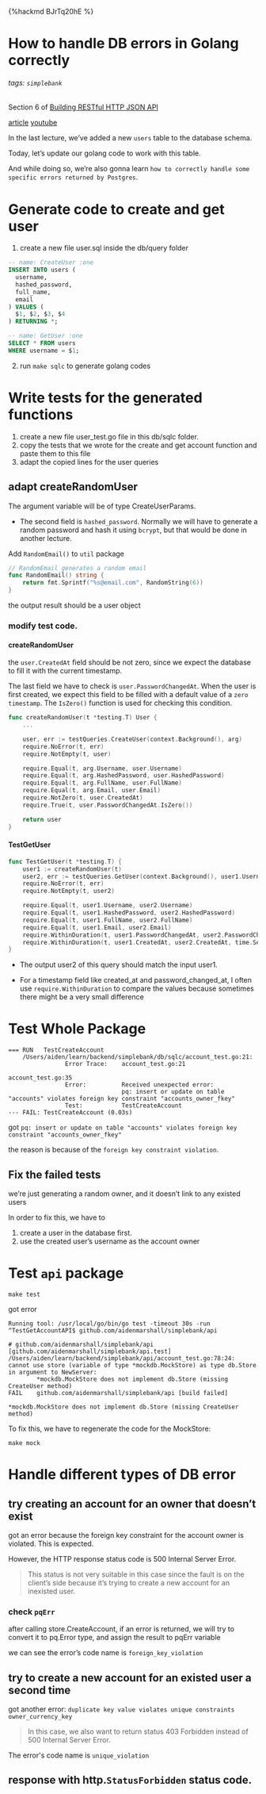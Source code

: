 {%hackmd BJrTq20hE %}
# How to handle DB errors in Golang correctly
###### tags: `simplebank`

Section 6 of [Building RESTful HTTP JSON API](/Ts3fNR-oTPCvC2mnrWDHyQ)

[article](https://dev.to/techschoolguru/how-to-handle-db-errors-in-golang-correctly-11ek)
[youtube](https://www.youtube.com/watch?v=mJ8b5GcvoxQ&list=PLy_6D98if3ULEtXtNSY_2qN21VCKgoQAE&index=16)

In the last lecture, we’ve added a new `users` table to the database schema. 

Today, let’s update our golang code to work with this table.

And while doing so, we’re also gonna learn `how to correctly handle some specific errors returned by Postgres`.

# Generate code to create and get user
1. create a new file user.sql inside the db/query folder

```sql
-- name: CreateUser :one
INSERT INTO users (
  username,
  hashed_password,
  full_name,
  email
) VALUES (
  $1, $2, $3, $4
) RETURNING *;

-- name: GetUser :one
SELECT * FROM users
WHERE username = $1;
```
2. run `make sqlc` to generate golang codes

# Write tests for the generated functions
1.  create a new file user_test.go file in this db/sqlc folder.
2.  copy the tests that we wrote for the create and get account function and paste them to this file
3.  adapt the copied lines for the user queries

## adapt createRandomUser
The argument variable will be of type CreateUserParams.

- The second field is `hashed_password`. Normally we will have to generate a random password and hash it using `bcrypt`, but that would be done in another lecture.

Add `RandomEmail()` to `util` package
```go
// RandomEmail generates a random email
func RandomEmail() string {
    return fmt.Sprintf("%s@email.com", RandomString(6))
}
```

the output result should be a user object 

### modify test code.
#### createRandomUser
the `user.CreatedAt` field should be not zero, since we expect the database to fill it with the current timestamp.

The last field we have to check is `user.PasswordChangedAt`. When the user is first created, we expect this field to be filled with a default value of a `zero timestamp`. The `IsZero()` function is used for checking this condition.

```go
func createRandomUser(t *testing.T) User {
    ...

    user, err := testQueries.CreateUser(context.Background(), arg)
    require.NoError(t, err)
    require.NotEmpty(t, user)

    require.Equal(t, arg.Username, user.Username)
    require.Equal(t, arg.HashedPassword, user.HashedPassword)
    require.Equal(t, arg.FullName, user.FullName)
    require.Equal(t, arg.Email, user.Email)
    require.NotZero(t, user.CreatedAt)
    require.True(t, user.PasswordChangedAt.IsZero())

    return user
}
```
#### TestGetUser
```go
func TestGetUser(t *testing.T) {
    user1 := createRandomUser(t)
    user2, err := testQueries.GetUser(context.Background(), user1.Username)
    require.NoError(t, err)
    require.NotEmpty(t, user2)

    require.Equal(t, user1.Username, user2.Username)
    require.Equal(t, user1.HashedPassword, user2.HashedPassword)
    require.Equal(t, user1.FullName, user2.FullName)
    require.Equal(t, user1.Email, user2.Email)
    require.WithinDuration(t, user1.PasswordChangedAt, user2.PasswordChangedAt, time.Second)
    require.WithinDuration(t, user1.CreatedAt, user2.CreatedAt, time.Second)
}
```

- The output user2 of this query should match the input user1.

- For a timestamp field like created_at and password_changed_at, I often use `require.WithinDuration` to compare the values because sometimes there might be a very small difference

# Test Whole Package
```
=== RUN   TestCreateAccount
    /Users/aiden/learn/backend/simplebank/db/sqlc/account_test.go:21:
                Error Trace:    account_test.go:21
                                                        account_test.go:35
                Error:          Received unexpected error:
                                pq: insert or update on table "accounts" violates foreign key constraint "accounts_owner_fkey"
                Test:           TestCreateAccount
--- FAIL: TestCreateAccount (0.03s)
```

got `pq: insert or update on table "accounts" violates foreign key constraint "accounts_owner_fkey"`

the reason is because of the `foreign key constraint violation`.

## Fix the failed tests
we’re just generating a random owner, and it doesn’t link to any existed users

In order to fix this, we have to 
1. create a user in the database first. 
2. use the created user’s username as the account owner


# Test `api` package
```
make test
```

got error

```
Running tool: /usr/local/go/bin/go test -timeout 30s -run ^TestGetAccountAPI$ github.com/aidenmarshall/simplebank/api

# github.com/aidenmarshall/simplebank/api [github.com/aidenmarshall/simplebank/api.test]
/Users/aiden/learn/backend/simplebank/api/account_test.go:78:24: cannot use store (variable of type *mockdb.MockStore) as type db.Store in argument to NewServer:
        *mockdb.MockStore does not implement db.Store (missing CreateUser method)
FAIL    github.com/aidenmarshall/simplebank/api [build failed]
```

`*mockdb.MockStore does not implement db.Store (missing CreateUser method)`

To fix this, we have to regenerate the code for the MockStore:
```
make mock
```

# Handle different types of DB error

## try creating an account for an owner that doesn’t exist
got an error because the foreign key constraint for the account owner is violated. This is expected.

However, the HTTP response status code is 500 Internal Server Error. 

>This status is not very suitable in this case since the fault is on the client’s side because it’s trying to create a new account for an inexisted user.

### check `pqErr`
after calling store.CreateAccount, if an error is returned, we will try to convert it to pq.Error type, and assign the result to pqErr variable

we can see the error’s code name is `foreign_key_violation`

## try to create a new account for an existed user a second time
got another error: `duplicate key value violates unique constraints owner_currency_key`

> In this case, we also want to return status 403 Forbidden instead of 500 Internal Server Error.

The error's code name is `unique_violation`

## response with http.`StatusForbidden` status code.
